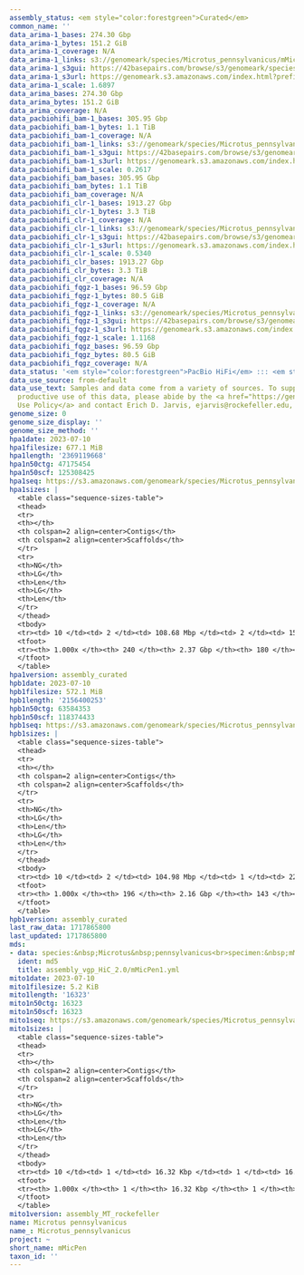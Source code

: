 ```yaml
---
assembly_status: <em style="color:forestgreen">Curated</em>
common_name: ''
data_arima-1_bases: 274.30 Gbp
data_arima-1_bytes: 151.2 GiB
data_arima-1_coverage: N/A
data_arima-1_links: s3://genomeark/species/Microtus_pennsylvanicus/mMicPen1/genomic_data/arima/<br>
data_arima-1_s3gui: https://42basepairs.com/browse/s3/genomeark/species/Microtus_pennsylvanicus/mMicPen1/genomic_data/arima/
data_arima-1_s3url: https://genomeark.s3.amazonaws.com/index.html?prefix=species/Microtus_pennsylvanicus/mMicPen1/genomic_data/arima/
data_arima-1_scale: 1.6897
data_arima_bases: 274.30 Gbp
data_arima_bytes: 151.2 GiB
data_arima_coverage: N/A
data_pacbiohifi_bam-1_bases: 305.95 Gbp
data_pacbiohifi_bam-1_bytes: 1.1 TiB
data_pacbiohifi_bam-1_coverage: N/A
data_pacbiohifi_bam-1_links: s3://genomeark/species/Microtus_pennsylvanicus/mMicPen1/genomic_data/pacbio_hifi/<br>
data_pacbiohifi_bam-1_s3gui: https://42basepairs.com/browse/s3/genomeark/species/Microtus_pennsylvanicus/mMicPen1/genomic_data/pacbio_hifi/
data_pacbiohifi_bam-1_s3url: https://genomeark.s3.amazonaws.com/index.html?prefix=species/Microtus_pennsylvanicus/mMicPen1/genomic_data/pacbio_hifi/
data_pacbiohifi_bam-1_scale: 0.2617
data_pacbiohifi_bam_bases: 305.95 Gbp
data_pacbiohifi_bam_bytes: 1.1 TiB
data_pacbiohifi_bam_coverage: N/A
data_pacbiohifi_clr-1_bases: 1913.27 Gbp
data_pacbiohifi_clr-1_bytes: 3.3 TiB
data_pacbiohifi_clr-1_coverage: N/A
data_pacbiohifi_clr-1_links: s3://genomeark/species/Microtus_pennsylvanicus/mMicPen1/genomic_data/pacbio_hifi/<br>
data_pacbiohifi_clr-1_s3gui: https://42basepairs.com/browse/s3/genomeark/species/Microtus_pennsylvanicus/mMicPen1/genomic_data/pacbio_hifi/
data_pacbiohifi_clr-1_s3url: https://genomeark.s3.amazonaws.com/index.html?prefix=species/Microtus_pennsylvanicus/mMicPen1/genomic_data/pacbio_hifi/
data_pacbiohifi_clr-1_scale: 0.5340
data_pacbiohifi_clr_bases: 1913.27 Gbp
data_pacbiohifi_clr_bytes: 3.3 TiB
data_pacbiohifi_clr_coverage: N/A
data_pacbiohifi_fqgz-1_bases: 96.59 Gbp
data_pacbiohifi_fqgz-1_bytes: 80.5 GiB
data_pacbiohifi_fqgz-1_coverage: N/A
data_pacbiohifi_fqgz-1_links: s3://genomeark/species/Microtus_pennsylvanicus/mMicPen1/genomic_data/pacbio_hifi/<br>
data_pacbiohifi_fqgz-1_s3gui: https://42basepairs.com/browse/s3/genomeark/species/Microtus_pennsylvanicus/mMicPen1/genomic_data/pacbio_hifi/
data_pacbiohifi_fqgz-1_s3url: https://genomeark.s3.amazonaws.com/index.html?prefix=species/Microtus_pennsylvanicus/mMicPen1/genomic_data/pacbio_hifi/
data_pacbiohifi_fqgz-1_scale: 1.1168
data_pacbiohifi_fqgz_bases: 96.59 Gbp
data_pacbiohifi_fqgz_bytes: 80.5 GiB
data_pacbiohifi_fqgz_coverage: N/A
data_status: '<em style="color:forestgreen">PacBio HiFi</em> ::: <em style="color:forestgreen">Arima</em>'
data_use_source: from-default
data_use_text: Samples and data come from a variety of sources. To support fair and
  productive use of this data, please abide by the <a href="https://genome10k.soe.ucsc.edu/data-use-policies/">Data
  Use Policy</a> and contact Erich D. Jarvis, ejarvis@rockefeller.edu, with any questions.
genome_size: 0
genome_size_display: ''
genome_size_method: ''
hpa1date: 2023-07-10
hpa1filesize: 677.1 MiB
hpa1length: '2369119668'
hpa1n50ctg: 47175454
hpa1n50scf: 125308425
hpa1seq: https://s3.amazonaws.com/genomeark/species/Microtus_pennsylvanicus/mMicPen1/assembly_curated/mMicPen1.hap1.cur.20230710.fa.gz
hpa1sizes: |
  <table class="sequence-sizes-table">
  <thead>
  <tr>
  <th></th>
  <th colspan=2 align=center>Contigs</th>
  <th colspan=2 align=center>Scaffolds</th>
  </tr>
  <tr>
  <th>NG</th>
  <th>LG</th>
  <th>Len</th>
  <th>LG</th>
  <th>Len</th>
  </tr>
  </thead>
  <tbody>
  <tr><td> 10 </td><td> 2 </td><td> 108.68 Mbp </td><td> 2 </td><td> 153.58 Mbp </td></tr><tr><td> 20 </td><td> 5 </td><td> 85.17 Mbp </td><td> 3 </td><td> 145.90 Mbp </td></tr><tr><td> 30 </td><td> 8 </td><td> 66.93 Mbp </td><td> 5 </td><td> 144.50 Mbp </td></tr><tr><td> 40 </td><td> 12 </td><td> 52.61 Mbp </td><td> 6 </td><td> 139.30 Mbp </td></tr><tr style="background-color:#cccccc;"><td> 50 </td><td> 16 </td><td style="background-color:#88ff88;"> 47.18 Mbp </td><td> 8 </td><td style="background-color:#88ff88;"> 125.31 Mbp </td></tr><tr><td> 60 </td><td> 22 </td><td> 40.01 Mbp </td><td> 10 </td><td> 113.64 Mbp </td></tr><tr><td> 70 </td><td> 28 </td><td> 33.85 Mbp </td><td> 13 </td><td> 98.93 Mbp </td></tr><tr><td> 80 </td><td> 36 </td><td> 27.36 Mbp </td><td> 15 </td><td> 76.40 Mbp </td></tr><tr><td> 90 </td><td> 48 </td><td> 15.57 Mbp </td><td> 20 </td><td> 42.43 Mbp </td></tr><tr><td> 100 </td><td> 240 </td><td> 14.95 Kbp </td><td> 180 </td><td> 14.95 Kbp </td></tr></tbody>
  <tfoot>
  <tr><th> 1.000x </th><th> 240 </th><th> 2.37 Gbp </th><th> 180 </th><th> 2.37 Gbp </th></tr>
  </tfoot>
  </table>
hpa1version: assembly_curated
hpb1date: 2023-07-10
hpb1filesize: 572.1 MiB
hpb1length: '2156400253'
hpb1n50ctg: 63584353
hpb1n50scf: 118374433
hpb1seq: https://s3.amazonaws.com/genomeark/species/Microtus_pennsylvanicus/mMicPen1/assembly_curated/mMicPen1.hap2.cur.20230710.fa.gz
hpb1sizes: |
  <table class="sequence-sizes-table">
  <thead>
  <tr>
  <th></th>
  <th colspan=2 align=center>Contigs</th>
  <th colspan=2 align=center>Scaffolds</th>
  </tr>
  <tr>
  <th>NG</th>
  <th>LG</th>
  <th>Len</th>
  <th>LG</th>
  <th>Len</th>
  </tr>
  </thead>
  <tbody>
  <tr><td> 10 </td><td> 2 </td><td> 104.98 Mbp </td><td> 1 </td><td> 222.09 Mbp </td></tr><tr><td> 20 </td><td> 5 </td><td> 97.56 Mbp </td><td> 3 </td><td> 145.95 Mbp </td></tr><tr><td> 30 </td><td> 7 </td><td> 82.90 Mbp </td><td> 4 </td><td> 145.71 Mbp </td></tr><tr><td> 40 </td><td> 10 </td><td> 72.18 Mbp </td><td> 6 </td><td> 132.05 Mbp </td></tr><tr style="background-color:#cccccc;"><td> 50 </td><td> 13 </td><td style="background-color:#88ff88;"> 63.58 Mbp </td><td> 8 </td><td style="background-color:#88ff88;"> 118.37 Mbp </td></tr><tr><td> 60 </td><td> 17 </td><td> 45.54 Mbp </td><td> 9 </td><td> 114.34 Mbp </td></tr><tr><td> 70 </td><td> 22 </td><td> 39.32 Mbp </td><td> 11 </td><td> 105.61 Mbp </td></tr><tr><td> 80 </td><td> 28 </td><td> 29.68 Mbp </td><td> 14 </td><td> 75.43 Mbp </td></tr><tr><td> 90 </td><td> 37 </td><td> 16.49 Mbp </td><td> 17 </td><td> 46.33 Mbp </td></tr><tr><td> 100 </td><td> 196 </td><td> 11.26 Kbp </td><td> 143 </td><td> 11.26 Kbp </td></tr></tbody>
  <tfoot>
  <tr><th> 1.000x </th><th> 196 </th><th> 2.16 Gbp </th><th> 143 </th><th> 2.16 Gbp </th></tr>
  </tfoot>
  </table>
hpb1version: assembly_curated
last_raw_data: 1717865800
last_updated: 1717865800
mds:
- data: species:&nbsp;Microtus&nbsp;pennsylvanicus<br>specimen:&nbsp;mMicPen1<br>projects:&nbsp;<br>&nbsp;&nbsp;-&nbsp;vgp<br>hap1:&nbsp;s3://genomeark/species/Microtus_pennsylvanicus/mMicPen1/assembly_vgp_HiC_2.0/mMicPen1.HiC.hap1.20230710.fasta.gz<br>hap2:&nbsp;s3://genomeark/species/Microtus_pennsylvanicus/mMicPen1/assembly_vgp_HiC_2.0/mMicPen1.HiC.hap2.20230710.fasta.gz<br>pretext_hap1:&nbsp;s3://genomeark/species/Microtus_pennsylvanicus/mMicPen1/assembly_vgp_HiC_2.0/evaluation/hap1/pretext/mMicPen1_hap1__s2_heatmap.pretext<br>pretext_hap2:&nbsp;s3://genomeark/species/Microtus_pennsylvanicus/mMicPen1/assembly_vgp_HiC_2.0/evaluation/hap2/pretext/mMicPen1_hap2__s2_heatmap.pretext<br>kmer_spectra_img:&nbsp;s3://genomeark/species/Microtus_pennsylvanicus/mMicPen1/assembly_vgp_HiC_2.0/evaluation/merqury/mMicPen1_png/<br>mito:&nbsp;s3://genomeark/species/Microtus_pennsylvanicus/mMicPen1/assembly_MT_rockefeller/mMicPen1.MT.20230710.fasta.gz<br>pipeline:<br>&nbsp;&nbsp;-&nbsp;hifiasm&nbsp;(0.19.3+galaxy0)<br>&nbsp;&nbsp;-&nbsp;yahs&nbsp;(1.2a.2+galaxy1)<br>assembled_by_group:&nbsp;Rockefeller<br>notes:&nbsp;This&nbsp;was&nbsp;a&nbsp;hifiasm-HiC&nbsp;assembly&nbsp;of&nbsp;mMicPen1,&nbsp;resulting&nbsp;in&nbsp;two&nbsp;complete&nbsp;haplotypes.&nbsp;This&nbsp;individual&nbsp;did&nbsp;not&nbsp;bionano&nbsp;data.&nbsp;HiC&nbsp;scaffolding&nbsp;was&nbsp;performed&nbsp;with&nbsp;yahs.&nbsp;The&nbsp;HiC&nbsp;prep&nbsp;was&nbsp;Arima&nbsp;kit&nbsp;2.&nbsp;The&nbsp;HiC&nbsp;reads&nbsp;needed&nbsp;to&nbsp;have&nbsp;5&nbsp;bp&nbsp;trimmed&nbsp;from&nbsp;the&nbsp;5'&nbsp;end&nbsp;due&nbsp;to&nbsp;adapter&nbsp;left&nbsp;over&nbsp;from&nbsp;the&nbsp;Arima&nbsp;library&nbsp;prep&nbsp;kit.
  ident: md5
  title: assembly_vgp_HiC_2.0/mMicPen1.yml
mito1date: 2023-07-10
mito1filesize: 5.2 KiB
mito1length: '16323'
mito1n50ctg: 16323
mito1n50scf: 16323
mito1seq: https://s3.amazonaws.com/genomeark/species/Microtus_pennsylvanicus/mMicPen1/assembly_MT_rockefeller/mMicPen1.MT.20230710.fasta.gz
mito1sizes: |
  <table class="sequence-sizes-table">
  <thead>
  <tr>
  <th></th>
  <th colspan=2 align=center>Contigs</th>
  <th colspan=2 align=center>Scaffolds</th>
  </tr>
  <tr>
  <th>NG</th>
  <th>LG</th>
  <th>Len</th>
  <th>LG</th>
  <th>Len</th>
  </tr>
  </thead>
  <tbody>
  <tr><td> 10 </td><td> 1 </td><td> 16.32 Kbp </td><td> 1 </td><td> 16.32 Kbp </td></tr><tr><td> 20 </td><td> 1 </td><td> 16.32 Kbp </td><td> 1 </td><td> 16.32 Kbp </td></tr><tr><td> 30 </td><td> 1 </td><td> 16.32 Kbp </td><td> 1 </td><td> 16.32 Kbp </td></tr><tr><td> 40 </td><td> 1 </td><td> 16.32 Kbp </td><td> 1 </td><td> 16.32 Kbp </td></tr><tr style="background-color:#cccccc;"><td> 50 </td><td> 1 </td><td style="background-color:#ff8888;"> 16.32 Kbp </td><td> 1 </td><td style="background-color:#ff8888;"> 16.32 Kbp </td></tr><tr><td> 60 </td><td> 1 </td><td> 16.32 Kbp </td><td> 1 </td><td> 16.32 Kbp </td></tr><tr><td> 70 </td><td> 1 </td><td> 16.32 Kbp </td><td> 1 </td><td> 16.32 Kbp </td></tr><tr><td> 80 </td><td> 1 </td><td> 16.32 Kbp </td><td> 1 </td><td> 16.32 Kbp </td></tr><tr><td> 90 </td><td> 1 </td><td> 16.32 Kbp </td><td> 1 </td><td> 16.32 Kbp </td></tr><tr><td> 100 </td><td> 1 </td><td> 16.32 Kbp </td><td> 1 </td><td> 16.32 Kbp </td></tr></tbody>
  <tfoot>
  <tr><th> 1.000x </th><th> 1 </th><th> 16.32 Kbp </th><th> 1 </th><th> 16.32 Kbp </th></tr>
  </tfoot>
  </table>
mito1version: assembly_MT_rockefeller
name: Microtus pennsylvanicus
name_: Microtus_pennsylvanicus
project: ~
short_name: mMicPen
taxon_id: ''
---
```

